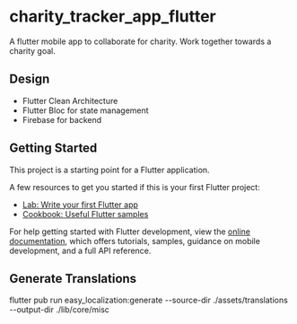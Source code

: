 # charity_tracker_app_flutter

A flutter mobile app to collaborate for charity. Work together towards a charity goal.

## Design

- Flutter Clean Architecture
- Flutter Bloc for state management
- Firebase for backend


## Getting Started

This project is a starting point for a Flutter application.

A few resources to get you started if this is your first Flutter project:

- [Lab: Write your first Flutter app](https://docs.flutter.dev/get-started/codelab)
- [Cookbook: Useful Flutter samples](https://docs.flutter.dev/cookbook)

For help getting started with Flutter development, view the
[online documentation](https://docs.flutter.dev/), which offers tutorials,
samples, guidance on mobile development, and a full API reference.

## Generate Translations
flutter pub run easy_localization:generate --source-dir ./assets/translations --output-dir ./lib/core/misc

